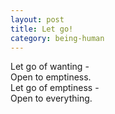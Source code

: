 ```yaml
---
layout: post
title: Let go!
category: being-human
---
```


Let go of wanting -  
Open to emptiness.  
Let go of emptiness -  
Open to everything.
